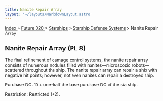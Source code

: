 ```yaml
---
title: Nanite Repair Array
layout: '~/layouts/MarkdownLayout.astro'
---
```


[ Index ](/) > [ Future D20 ](/future.d20.srd) > [Starships](/future.d20.srd/starships) > [Starship Defense Systems](/future.d20.srd/starships/starship.defense) > Nanite Repair Array

## Nanite Repair Array (PL 8)

The final refinement of damage control systems, the nanite repair array
consists of numerous nodules filled with nanites—microscopic robots—scattered
throughout the ship. The nanite repair array can repair a ship with negative
hit points; however, not even nanites can repair a destroyed ship.

Purchase DC: 10 + one-half the base purchase DC of the starship.

Restriction: Restricted (+2).

